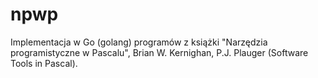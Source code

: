 # npwp

Implementacja w Go (golang) programów z książki "Narzędzia programistyczne w Pascalu",
Brian W. Kernighan, P.J. Plauger (Software Tools in Pascal).

